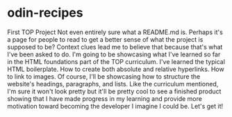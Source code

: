 # odin-recipes
First TOP Project
Not even entirely sure what a README.md is. Perhaps it's a page for people to read to get a better sense of what the project is supposed to be? Context clues lead me to believe that because that's what I've been asked to do.
I'm going to be showcasing what I've learned so far in the HTML foundations part of the TOP curriculum. I've learned the typical HTML boilerplate. How to create both absolute and relative hyperlinks. How to link to images. Of course, I'll be showcasing how to structure the website's headings, paragraphs, and lists. Like the curriculum mentioned, I'm sure it won't look pretty but it'll be pretty cool to see a finished product showing that I have made progress in my learning and provide more motivation toward becoming the developer I imagine I could be. Let's get it!